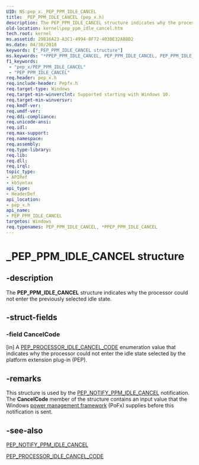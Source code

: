```yaml
---
UID: NS:pep_x._PEP_PPM_IDLE_CANCEL
title: _PEP_PPM_IDLE_CANCEL (pep_x.h)
description: The PEP_PPM_IDLE_CANCEL structure indicates why the processor could not enter the previously selected idle state.
old-location: kernel\pep_ppm_idle_cancel.htm
tech.root: kernel
ms.assetid: 29B16A23-A3C1-4994-8F72-403BE32ABBD2
ms.date: 04/30/2018
keywords: ["_PEP_PPM_IDLE_CANCEL structure"]
ms.keywords: "*PPEP_PPM_IDLE_CANCEL, PEP_PPM_IDLE_CANCEL, PEP_PPM_IDLE_CANCEL structure [Kernel-Mode Driver Architecture], PPEP_PPM_IDLE_CANCEL, PPEP_PPM_IDLE_CANCEL structure pointer [Kernel-Mode Driver Architecture], _PEP_PPM_IDLE_CANCEL, kernel.pep_ppm_idle_cancel, pep_x/PEP_PPM_IDLE_CANCEL, pep_x/PPEP_PPM_IDLE_CANCEL"
f1_keywords:
 - "pep_x/PEP_PPM_IDLE_CANCEL"
 - "PEP_PPM_IDLE_CANCEL"
req.header: pep_x.h
req.include-header: Pepfx.h
req.target-type: Windows
req.target-min-winverclnt: Supported starting with Windows 10.
req.target-min-winversvr: 
req.kmdf-ver: 
req.umdf-ver: 
req.ddi-compliance: 
req.unicode-ansi: 
req.idl: 
req.max-support: 
req.namespace: 
req.assembly: 
req.type-library: 
req.lib: 
req.dll: 
req.irql: 
topic_type:
- APIRef
- kbSyntax
api_type:
- HeaderDef
api_location:
- pep_x.h
api_name:
- PEP_PPM_IDLE_CANCEL
targetos: Windows
req.typenames: PEP_PPM_IDLE_CANCEL, *PPEP_PPM_IDLE_CANCEL
---
```


# _PEP_PPM_IDLE_CANCEL structure


## -description


The <b>PEP_PPM_IDLE_CANCEL</b> structure indicates why the processor could not enter the previously selected idle state.


## -struct-fields




### -field CancelCode

[in] A <a href="https://docs.microsoft.com/windows-hardware/drivers/ddi/pep_x/ne-pep_x-pep_processor_idle_cancel_code">PEP_PROCESSOR_IDLE_CANCEL_CODE</a> enumeration value that indicates why the processor could not enter the idle state selected by the platform extension plug-in (PEP).


## -remarks



This structure is used by the <a href="https://docs.microsoft.com/windows-hardware/drivers/ddi/pep_x/ns-pep_x-_pep_ppm_idle_cancel">PEP_NOTIFY_PPM_IDLE_CANCEL</a> notification. The <b>CancelCode</b> member of the structure contains an input value that the Windows <a href="https://docs.microsoft.com/windows-hardware/drivers/ddi/index">power management framework</a> (PoFx) supplies before this notification is sent.




## -see-also




<a href="https://docs.microsoft.com/windows-hardware/drivers/ddi/pep_x/ns-pep_x-_pep_ppm_idle_cancel">PEP_NOTIFY_PPM_IDLE_CANCEL</a>



<a href="https://docs.microsoft.com/windows-hardware/drivers/ddi/pep_x/ne-pep_x-pep_processor_idle_cancel_code">PEP_PROCESSOR_IDLE_CANCEL_CODE</a>
 

 

